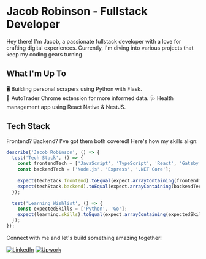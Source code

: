 # Jacob Robinson - Fullstack Developer

Hey there! I'm Jacob, a passionate fullstack developer with a love for crafting digital experiences. Currently, I'm diving into various projects that keep my coding gears turning.

## What I'm Up To

🖥️ Building personal scrapers using Python with Flask.  
🚗 AutoTrader Chrome extension for more informed data.
🩺 Health management app using React Native & NestJS.

## Tech Stack

Frontend? Backend? I've got them both covered! Here's how my skills align:

```javascript
describe('Jacob Robinson', () => {
  test('Tech Stack', () => {
    const frontendTech = ['JavaScript', 'TypeScript', 'React', 'Gatsby', 'Next.js', 'Redux'];
    const backendTech = ['Node.js', 'Express', '.NET Core'];
    
    expect(techStack.frontend).toEqual(expect.arrayContaining(frontendTech));
    expect(techStack.backend).toEqual(expect.arrayContaining(backendTech));
  });

  test('Learning Wishlist', () => {
    const expectedSkills = ['Python', 'Go'];
    expect(learning.skills).toEqual(expect.arrayContaining(expectedSkills));
  });
});
```

Connect with me and let's build something amazing together!

[![LinkedIn](https://img.shields.io/badge/LinkedIn-Connect-blue)](https://www.linkedin.com/in/jacob-robinson-dev/)
[![Upwork](https://img.shields.io/badge/Upwork-Hire%20Me-green)](https://www.upwork.com/freelancers/~01116c740977d15990)
